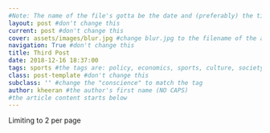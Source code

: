 ```yaml
---
#Note: The name of the file's gotta be the date and (preferably) the title in the following format YYYY-MM-DD-title.md (don't worry if you can't set the file extension)
layout: post #don't change this
current: post #don't change this
cover: assets/images/blur.jpg #change blur.jpg to the filename of the article image
navigation: True #don't change this
title: Third Post
date: 2018-12-16 18:37:00
tags: sports #the tags are: policy, economics, sports, culture, society, conscience (NO CAPS)
class: post-template #don't change this
subclass: '' #change the "conscience" to match the tag
author: kheeran #the author's first name (NO CAPS)
#the article content starts below
---
```


Limiting to 2 per page
